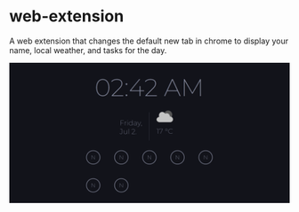 # web-extension
A web extension that changes the default new tab in chrome to display your name, local weather, and tasks for the day.


![Screenshot](public\webextension.PNG)